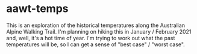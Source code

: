
# aawt-temps

<!-- badges: start -->
<!-- badges: end -->

This is an exploration of the historical temperatures along the Australian Alpine Walking Trail. I'm planning on hiking this in January / February 2021 and, well, it's a hot time of year. I'm trying to work out what the past temperatures will be, so I can get a sense of "best case" / "worst case".

